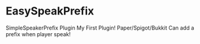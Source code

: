 # EasySpeakPrefix
SimpleSpeakerPrefix Plugin My First Plugin! Paper/Spigot/Bukkit
Can add a prefix when player speak!

